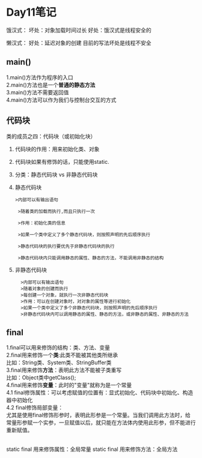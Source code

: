 # Day11笔记
饿汉式： 
    坏处：对象加载时间过长
    好处：饿汉式是线程安全的

懒汉式：
    好处：延迟对象的创建
    目前的写法坏处是线程不安全

## main()
1.main()方法作为程序的入口<br>
2.main()方法也是一个**普通的静态方法**<br>
3.main()方法不需要返回值<br>
4.main()方法可以作为我们与控制台交互的方式

## 代码块

类的成员之四：代码块（或初始化块）
1. 代码块的作用：用来初始化类、对象
2. 代码块如果有修饰的话，只能使用static.
3. 分类：静态代码块  vs 非静态代码块
4. 静态代码块

       >内部可以有输出语句
      
        >随着类的加载而执行,而且只执行一次
      
        >作用：初始化类的信息
      
        >如果一个类中定义了多个静态代码块，则按照声明的先后顺序执行
      
        >静态代码块的执行要优先于非静态代码块的执行
      
        >静态代码块内只能调用静态的属性、静态的方法，不能调用非静态的结构

5. 非静态代码块

         >内部可以有输出语句
         >随着对象的创建而执行
         >每创建一个对象，就执行一次非静态代码块
         >作用：可以在创建对象时，对对象的属性等进行初始化
         >如果一个类中定义了多个非静态代码块，则按照声明的先后顺序执行
         >非静态代码块内可以调用静态的属性、静态的方法，或非静态的属性、非静态的方法

## final
1.final可以用来修饰的结构：类、方法、变量<br>
2.final用来修饰一个**类**:此类不能被其他类所继承<br>
    比如：String类、System类、StringBuffer类<br>
3.final用来修饰**方法**：表明此方法不能被子类重写<br>
    比如：Object类中getClass();<br>
4.final用来修饰**变量**：此时的"变量"就称为是一个常量<br>
    4.1 final修饰属性：可以考虑赋值的位置有：显式初始化、代码块中初始化、构造器中初始化<br>
    4.2 final修饰局部变量：<br>
         尤其是使用final修饰形参时，表明此形参是一个常量。当我们调用此方法时，给常量形参赋一个实参，一旦赋值以后，就只能在方法体内使用此形参，但不能进行重新赋值。<br><br>

static final 用来修饰属性：全局常量
static final 用来修饰方法：全局方法

